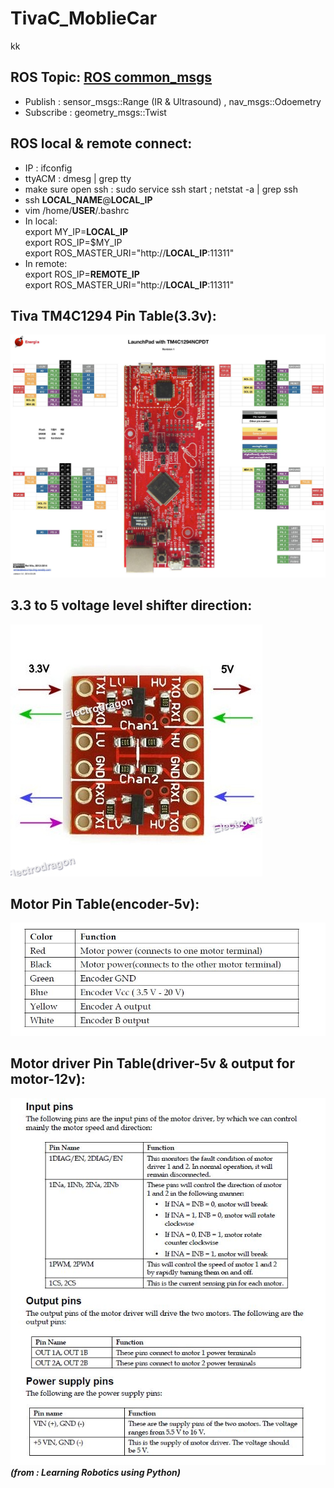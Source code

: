 # TivaC_MoblieCar
kk 
## ROS Topic: [ROS common_msgs](http://wiki.ros.org/common_msgs)
* Publish : sensor_msgs::Range (IR & Ultrasound) , nav_msgs::Odoemetry  
* Subscribe : geometry_msgs::Twist  

## ROS local & remote connect:
* IP : ifconfig
* ttyACM : dmesg | grep tty
* make sure open ssh : sudo service ssh start ; netstat -a | grep ssh
* ssh **LOCAL_NAME**@**LOCAL_IP**
* vim /home/**USER**/.bashrc
* In local:  
    export MY_IP=**LOCAL_IP**  
    export ROS_IP=$MY_IP  
    export ROS_MASTER_URI="http://**LOCAL_IP**:11311"
* In remote:  
    export ROS_IP=**REMOTE_IP**  
    export ROS_MASTER_URI="http://**LOCAL_IP**:11311"
                     
## Tiva TM4C1294 Pin Table(3.3v): 
![image](https://github.com/glitter2626/TivaC_MoblieCar/blob/master/23633173_1720082644676737_2065439414_o.jpg)

## 3.3 to 5 voltage level shifter direction:
![image](https://github.com/glitter2626/TivaC_MoblieCar/blob/master/3.3V-5V-Logic-Level-Converter-5.jpg)

## Motor Pin Table(encoder-5v): 
![image](https://github.com/glitter2626/TivaC_MoblieCar/blob/master/motor_pin.JPG) 

## Motor driver Pin Table(driver-5v & output for motor-12v):
![image](https://github.com/glitter2626/TivaC_MoblieCar/blob/master/motordriver_pin.JPG)  
        ***(from : Learning Robotics using Python)***

